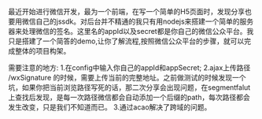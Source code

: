 最近开始进行微信开发，最为一个前端，在写一个简单的H5页面时，发现分享也要用微信自己的jssdk。对后台并不精通的我只有用nodejs来搭建一个简单的服务器来处理微信的签名。这里名的appId以及secret都是你自己的微信公众平台。我只是搭建了一个简答的demo,让你了解流程,按照微信公众平台的步骤，就可以完成整体的项目构架。

需要注意的地方:
1.在config中输入你自己的appId和appSecret;
2.ajax上传路径 /wxSignature 的时候，需要上传当前的完整地址。之前做测试的时候发现一个坑，如果你把当前浏览路径写死的话，那二次分享会出现问题，在segmentfalut上查找后发现，是每一次路径微信都会自动添加一个后缀的path，每次路径都会发生改变，只是我们不知道而已。
3.通过acao解决了跨域的问题。
